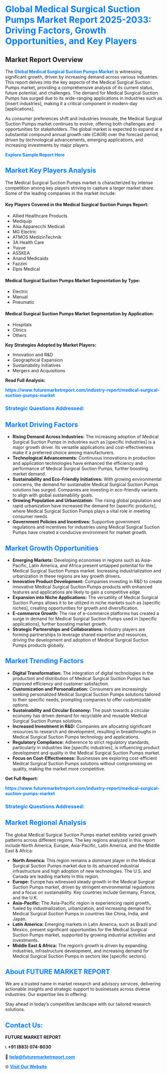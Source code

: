 <h1 style="color: #007BFF;">Global Medical Surgical Suction Pumps Market Report 2025-2033: Driving Factors, Growth Opportunities, and Key Players</h1>

<section id="overview">
<h2>Market Report Overview</h2>
<p>The <a href="https://www.futuremarketreport.com/industry-report/medical-surgical-suction-pumps-market" style="color: #007BFF; text-decoration: none;"><strong>Global Medical Surgical Suction Pumps Market</strong></a> is witnessing significant growth, driven by increasing demand across various industries. This report delves into the key aspects of the Medical Surgical Suction Pumps market, providing a comprehensive analysis of its current status, future potential, and challenges. The demand for Medical Surgical Suction Pumps has surged due to its wide-ranging applications in industries such as [insert industries], making it a critical component in modern-day [applications].</p>
<p>As consumer preferences shift and industries innovate, the Medical Surgical Suction Pumps market continues to evolve, offering both challenges and opportunities for stakeholders. The global market is expected to expand at a substantial compound annual growth rate (CAGR) over the forecast period, driven by technological advancements, emerging applications, and increasing investments by major players.</p>
</section>

<section id="overview">
<p><a href="https://www.futuremarketreport.com/request-sample/reportId=77450" style="color: #007BFF; text-decoration: none;"><strong>Explore Sample Report Here</strong></a></p>
</section>

<section id="key-players">
<h2 style="color: #007BFF;">Market Key Players Analysis</h2>
<p>The Medical Surgical Suction Pumps market is characterized by intense competition among key players striving to capture a larger market share. Some of the leading companies in the market include:</p>
<h4>Key Players Covered in the Medical Surgical Suction Pumps Report:</h4>
<ul><li>Allied Healthcare Products</li><li>Mediquip</li><li>Alsa Apparecchi Medicali</li><li>MG Electric</li><li>ATMOS MedizinTechnik</li><li>3A Health Care</li><li>Yuyue</li><li>ASSKEA</li><li>Anand Medicaids</li><li>Fazzini</li><li>Elpis Medical</li></ul>
<h4>Medical Surgical Suction Pumps Market Segmentation by Type:</h4>
<ul><li>Electric</li><li>Manual</li><li>Pneumatic</li></ul>

<h4>Medical Surgical Suction Pumps Market Segmentation by Application:</h4>
<ul><li>Hospitals</li><li>Clinics</li><li>Others</li></ul>
<p><strong>Key Strategies Adopted by Market Players:</strong></p>
<ul>
<li>Innovation and R&D</li>
<li>Geographical Expansion</li>
<li>Sustainability Initiatives</li>
<li>Mergers and Acquisitions</li>
</ul>
</section>

<section>
<p><strong>Read Full Analysis: </strong></p><a href="https://www.futuremarketreport.com/industry-report/medical-surgical-suction-pumps-market" style="color: #007BFF; text-decoration: none;"><strong>https://www.futuremarketreport.com/industry-report/medical-surgical-suction-pumps-market</strong></a>
<h3 style="color: #007BFF;">Strategic Questions Addressed:</h3>
</section>

<section id="driving-factors">
<h2 style="color: #007BFF;">Market Driving Factors</h2>
<ul>
<li><strong>Rising Demand Across Industries:</strong> The increasing adoption of Medical Surgical Suction Pumps in industries such as [specific industries] is a major growth driver. Its versatile applications and cost-effectiveness make it a preferred choice among manufacturers.</li>
<li><strong>Technological Advancements:</strong> Continuous innovations in production and application technologies have enhanced the efficiency and performance of Medical Surgical Suction Pumps, further boosting market demand.</li>
<li><strong>Sustainability and Eco-Friendly Initiatives:</strong> With growing environmental concerns, the demand for sustainable Medical Surgical Suction Pumps solutions has surged. Companies are investing in eco-friendly variants to align with global sustainability goals.</li>
<li><strong>Growing Population and Urbanization:</strong> The rising global population and rapid urbanization have increased the demand for [specific products], where Medical Surgical Suction Pumps plays a vital role in meeting consumer needs.</li>
<li><strong>Government Policies and Incentives:</strong> Supportive government regulations and incentives for industries using Medical Surgical Suction Pumps have created a conducive environment for market growth.</li>
</ul>
</section>

<section id="growth-opportunities">
<h2 style="color: #007BFF;">Market Growth Opportunities</h2>
<ul>
<li><strong>Emerging Markets:</strong> Developing economies in regions such as Asia-Pacific, Latin America, and Africa present untapped potential for the Medical Surgical Suction Pumps market. Increasing industrialization and urbanization in these regions are key growth drivers.</li>
<li><strong>Innovative Product Development:</strong> Companies investing in R&D to create innovative Medical Surgical Suction Pumps products with enhanced features and applications are likely to gain a competitive edge.</li>
<li><strong>Expansion into Niche Applications:</strong> The versatility of Medical Surgical Suction Pumps allows it to be utilized in niche markets such as [specific niches], creating opportunities for growth and diversification.</li>
<li><strong>E-commerce Growth:</strong> The rise of e-commerce platforms has created a surge in demand for Medical Surgical Suction Pumps used in [specific applications], further boosting market growth.</li>
<li><strong>Strategic Partnerships and Collaborations:</strong> Industry players are forming partnerships to leverage shared expertise and resources, driving the development and adoption of Medical Surgical Suction Pumps products globally.</li>
</ul>
</section>

<section id="trending-factors">
<h2 style="color: #007BFF;">Market Trending Factors</h2>
<ul>
<li><strong>Digital Transformation:</strong> The integration of digital technologies in the production and distribution of Medical Surgical Suction Pumps has improved efficiency and customer satisfaction.</li>
<li><strong>Customization and Personalization:</strong> Consumers are increasingly seeking personalized Medical Surgical Suction Pumps solutions tailored to their specific needs, prompting companies to offer customizable options.</li>
<li><strong>Sustainability and Circular Economy:</strong> The push towards a circular economy has driven demand for recyclable and reusable Medical Surgical Suction Pumps solutions.</li>
<li><strong>Increased Investment in R&D:</strong> Companies are allocating significant resources to research and development, resulting in breakthroughs in Medical Surgical Suction Pumps technology and applications.</li>
<li><strong>Regulatory Compliance:</strong> Adherence to strict regulatory standards, particularly in industries like [specific industries], is influencing product development and quality in the Medical Surgical Suction Pumps market.</li>
<li><strong>Focus on Cost-Effectiveness:</strong> Businesses are exploring cost-efficient Medical Surgical Suction Pumps solutions without compromising on quality, making the market more competitive.</li>
</ul>
</section>

<section>
<p><strong>Get Full Report: </strong></p><a href="https://www.futuremarketreport.com/industry-report/medical-surgical-suction-pumps-market" style="color: #007BFF; text-decoration: none;"><strong>https://www.futuremarketreport.com/industry-report/medical-surgical-suction-pumps-market</strong></a>
<h3 style="color: #007BFF;">Strategic Questions Addressed:</h3>
</section>


<section id="regional-analysis">
<h2 style="color: #007BFF;">Market Regional Analysis</h2>
<p>The global Medical Surgical Suction Pumps market exhibits varied growth patterns across different regions. The key regions analyzed in this report include North America, Europe, Asia-Pacific, Latin America, and the Middle East & Africa:</p>
<ul>
<li><strong>North America:</strong> This region remains a dominant player in the Medical Surgical Suction Pumps market due to its advanced industrial infrastructure and high adoption of new technologies. The U.S. and Canada are leading markets in this region.</li>
<li><strong>Europe:</strong> Europe has witnessed steady growth in the Medical Surgical Suction Pumps market, driven by stringent environmental regulations and a focus on sustainability. Key countries include Germany, France, and the U.K.</li>
<li><strong>Asia-Pacific:</strong> The Asia-Pacific region is experiencing rapid growth, fueled by industrialization, urbanization, and increasing demand for Medical Surgical Suction Pumps in countries like China, India, and Japan.</li>
<li><strong>Latin America:</strong> Emerging markets in Latin America, such as Brazil and Mexico, present significant opportunities for the Medical Surgical Suction Pumps market, supported by growing industrial activities and investments.</li>
<li><strong>Middle East & Africa:</strong> The region’s growth is driven by expanding industries, infrastructure development, and increasing demand for Medical Surgical Suction Pumps in sectors like [specific sectors].</li>
</ul>
</section>

<footer>
<h2 style="color: #007BFF;">About FUTURE MARKET REPORT</h2>
<p>We are a trusted name in market research and advisory services, delivering actionable insights and strategic support to businesses across diverse industries. Our expertise lies in offering:</p>

<p>Stay ahead in today’s competitive landscape with our tailored research solutions.</p>

<h2 style="color: #007BFF;">Contact Us:</h2>
<p><strong>FUTURE MARKET REPORT</strong></p>
<p>📞 <strong>+91 (883) 074-8030</strong></p>
<p>📧 <strong><a href="mailto:help@futuremarketreport.com" style="color: #007BFF;">help@futuremarketreport.com</a></strong></p>
<p>🌐 <strong><a href="https://www.futuremarketreport.com/" style="color: #007BFF;">Visit Our Website</a></strong></p>
</footer>